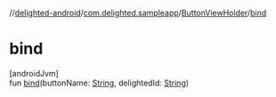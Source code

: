 //[delighted-android](../../../index.md)/[com.delighted.sampleapp](../index.md)/[ButtonViewHolder](index.md)/[bind](bind.md)

# bind

[androidJvm]\
fun [bind](bind.md)(buttonName: [String](https://kotlinlang.org/api/latest/jvm/stdlib/kotlin/-string/index.html), delightedId: [String](https://kotlinlang.org/api/latest/jvm/stdlib/kotlin/-string/index.html))
